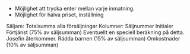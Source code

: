 - Möjlighet att trycka enter mellan varje inmatning.
- Möjlighet för halva priset, inställning

Säljare:
    Totalsumma alla försäljningar
    Kolumner:
        Säljnummer
        Initialer
        Förtjänst (75% av säljsumman) Eventuellt en speciell beräkning på detta. Josefin återkommer.
        Rädda barnen (15% av säljsumman)
        Omkostnader (10% av säljsumman)